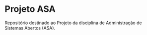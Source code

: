 # Projeto ASA

Repositório destinado ao Projeto da disciplina de Administração de Sistemas Abertos (ASA).
